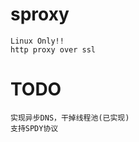 sproxy
======

    Linux Only!!
    http proxy over ssl

TODO
======
    实现异步DNS，干掉线程池(已实现)
    支持SPDY协议
